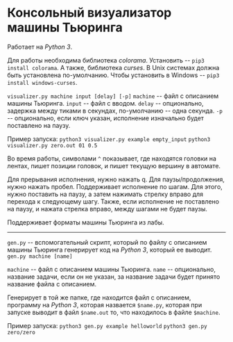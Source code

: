 # Консольный визуализатор машины Тьюринга

Работает на *Python 3*.

Для работы необходима библиотека *colorama*. Установить -- `pip3 install colorama`.
А также, библиотека *curses*. В Unix системах должна быть установлена по-умолчанию. Чтобы установить в Windows -- `pip3 install windows-curses`.

`visualizer.py machine input [delay] [-p]`
`machine` -- файл с описанием машины Тьюринга.
`input` -- файл с вводом.
`delay` -- опционально, задержка между тиками в секундах, по-умолчанию -- одна секунда.
`-p` -- опционально, если ключ указан, исполнение изначально будет поставлено на паузу.

Пример запуска:
`python3 visualizer.py example empty_input`
`python3 visualizer.py zero.out 01 0.5`

Во время работы, символами `^` показывает, где находятся головки на лентах, пишет позиции головок, и пишет текущую вершину в автомате.

Для прерывания исполнения, нужно нажать q. Для паузы/продолжения, нужно нажать пробел. Поддерживает исполнение по шагам. Для этого, нужно поставить на паузу, а затем нажимать стрелку вправо для перехода к следующему шагу. Также, если исполнение не поставлено на паузу, и нажата стрелка вправо, между шагами не будет паузы.

Поддерживает форматы машины Тьюринга из лабы.

---

`gen.py` -- вспомогательный скрипт, который по файлу с описанием машины Тьюринга генерирует код на *Python 3*, который ее выводит.
`gen.py machine [name]`
 
`machine` -- файл с описанием машины Тьюринга.
`name` -- опционально, название задачи, если он не указан, за название задачи будет принято название файла с описанием.

Генерирует в той же папке, где находится файл с описанием, программу на *Python 3*, которая назвается `$name.py`, которая при запуске выводит в файл `$name.out` то, что находилось в файле `$machine`.

Пример запуска:
`python3 gen.py example helloworld`
`python3 gen.py zero/zero`